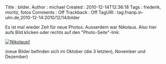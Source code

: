 Title     : bilder.
Author    : michael
Created   : 2010-12-14T12:36:18
Tags      : frederik, moritz, fotos
Comments  : Off
Trackback : Off
TagURI    : tag:fnanp.in-ulm.de,2010-12-14:2010/12/14/bilder

Es ist mal wieder Zeit für neue Photos. Ausserdem war Nikolaus. Also hier aufs
Bild klicken oder rechts auf den "Photo-Seite"-link:

[![Nikolausi!](http://fnanp.in-ulm.de/frederik_und_moritz/photos/2010_12/tempdir/640x480/IMG_7307.jpg)](http://fnanp.in-ulm.de/frederik_und_moritz/photos/)

(neue Bilder befinden sich im Oktober (die 3 letzten), November und Dezember)
